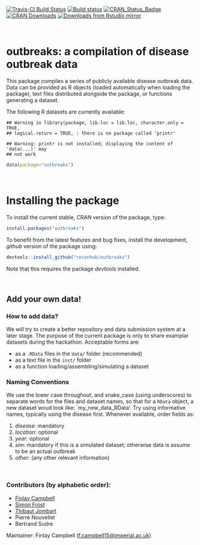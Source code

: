 [![Travis-CI Build Status](https://travis-ci.org/reconhub/outbreaks.svg?branch=master)](https://travis-ci.org/reconhub/outbreaks)
[![Build status](https://ci.appveyor.com/api/projects/status/62gcky08onmr69x8/branch/master?svg=true)](https://ci.appveyor.com/project/thibautjombart/outbreaks/branch/master)
[![CRAN_Status_Badge](http://www.r-pkg.org/badges/version/outbreaks)](https://cran.r-project.org/package=outbreaks)
[![CRAN Downloads](https://cranlogs.r-pkg.org/badges/outbreaks)](https://cran.r-project.org/package=outbreaks)
[![Downloads from Rstudio mirror](https://cranlogs.r-pkg.org/badges/grand-total/outbreaks)](http://www.r-pkg.org/pkg/outbreaks)

<br>

# outbreaks: a compilation of disease outbreak data

This package compiles a series of publicly available disease outbreak data.
Data can be provided as R objects (loaded automatically when loading the package), text files distributed alongside the package, or functions generating a dataset.

The following R datasets are currently available:

```
## Warning in library(package, lib.loc = lib.loc, character.only = TRUE,
## logical.return = TRUE, : there is no package called 'printr'
```

```
## Warning: printr is not installed; displaying the content of 'data(...)' may
## not work
```


```r
data(package="outbreaks")
```


<br>

# Installing the package

To install the current stable, CRAN version of the package, type:

```r
install.packages("outbreaks")
```

To benefit from the latest features and bug fixes, install the development, *github* version of the package using:

```r
devtools::install_github("reconhub/outbreaks")
```

Note that this requires the package *devtools* installed.



<br>

## Add your own data!

### How to add data?
We will try to create a better repository and data submission system at a later stage.
The purpose of the current package is only to share examplar datasets during the hackathon.
Acceptable forms are:
- as a `.RData` files in the `data/` folder (recommended)
- as a text file in the `inst/` folder
- as a function loading/assembling/simulating a dataset

### Naming Conventions
We use the lower case throughout, and snake_case (using underscores) to separate words for the files and dataset names, so that for a `RData` object, a new dataset woud look like: `my_new_data_RData'. Try using informative names, typically using the disease first. Whenever available, order fields as:
   1. *disease*: mandatory
   2. *location*: optional
   3. *year*: optional
   4. *sim*: mandatory if this is a simulated dataset; otherwise data is assume to be an actual outbreak
   5. *other*: (any other relevant information)


<br>

### Contributors (by alphabetic order):
- [Finlay Campbell](https://github.com/finlaycampbell)
- [Simon Frost](https://github.com/sdwfrost)
- [Thibaut Jombart](https://github.com/thibautjombart)
- Pierre Nouvellet
- Bertrand Sudre


Maintainer: Finlay Campbell (f.campbell15@imperial.ac.uk)

